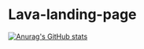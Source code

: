 # Lava-landing-page
[![Anurag's GitHub stats](https://github-readme-stats.vercel.app/api?username=vaxobjanovdev)](https://github.com/anuraghazra/github-readme-stats)
